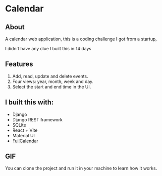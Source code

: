 # Calendar
## About 
A calendar web application, this is a coding challenge I got from a startup, 

I didn't have any clue
I built this in 14 days







## Features
1. Add, read, update and delete events.
2. Four views: year, month, week and day.
3. Select the start and end time in the UI.
## I built this with: 
- Django
- Django REST framework
- SQLite
- React + Vite
- Material UI
- [FullCalendar](https://fullcalendar.io/docs/react)
## GIF 
You can clone the project and run it in your machine to learn how it works.

